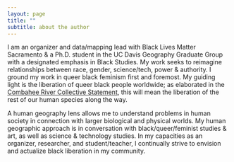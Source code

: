 ```yaml
---
layout: page
title: ""
subtitle: about the author
---
```


I am an organizer and data/mapping lead with Black Lives Matter Sacramento & a Ph.D. student in the UC Davis Geography Graduate Group with a designated emphasis in Black Studies.  My work seeks to reimagine relationships between race, gender, science/tech, power & authority.  I ground my work in queer black feminism first and foremost.  My guiding light is the liberation of queer black people worldwide; as elaborated in the [Combahee River Collective Statement](http://circuitous.org/scraps/combahee.html), this will mean the liberation of the rest of our human species along the way.

A human geography lens allows me to understand problems in human society in connection with larger biological and physical worlds. My human geographic approach is in conversation with black/queer/feminist studies & art, as well as science & technology studies. In my capacities as an organizer, researcher, and student/teacher, I continually strive to envision and actualize black liberation in my community. 
